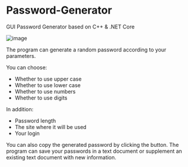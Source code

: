 # Password-Generator
GUI Password Generator based on C++ &amp; .NET Core

![image](https://user-images.githubusercontent.com/74147412/115875176-ff758780-a455-11eb-9586-5fd97bc9a0b5.png)



The program can generate a random password according to your parameters.

You can choose:
- Whether to use upper case
- Whether to use lower case
- Whether to use numbers
- Whether to use digits

In addition:
- Password length
- The site where it will be used
- Your login

You can also copy the generated password by clicking the button.
The program can save your passwords in a text document or supplement an existing text document with new information.
